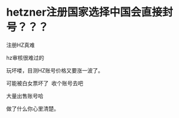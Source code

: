 # hetzner注册国家选择中国会直接封号？？？


注册HZ真难

hz审核很难过的<img src="static/image/smiley/yct/008.gif" smilieid="39" border="0" alt="" />

玩坏喽，目测HZ账号价格又要涨一波了。<img src="static/image/smiley/yct/022.gif" smilieid="42" border="0" alt="" />

可能被白女票坏了&nbsp;&nbsp;收个账号去吧<img src="static/image/smiley/default/lol.gif" smilieid="12" border="0" alt="" /><img src="static/image/smiley/default/lol.gif" smilieid="12" border="0" alt="" />

大量出售账号哈

做了什么你心里清楚。
